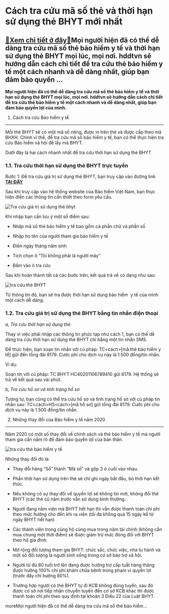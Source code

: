 Cách tra cứu mã số thẻ và thời hạn sử dụng thẻ BHYT mới nhất
============================================================

[:gift:Xem chi tiết ở đây:gift:](https://hddtvn.com/cach-tra-cuu-ma-so-the-va-thoi-han-su-dung-the-bhyt-moi-nhat/)Mọi người hiện đã có thể dễ dàng tra cứu mã số thẻ bảo hiểm y tế và thời hạn sử dụng thẻ BHYT mọi lúc, mọi nơi. hddtvn sẽ hướng dẫn cách chi tiết để tra cứu thẻ bảo hiểm y tế một cách nhanh và dễ dàng nhất, giúp bạn đảm bảo quyền …
---------------------------------------------------------------------------------------------------------------------------------------------------------------------------------------------------------------------------------------

**Mọi người hiện đã có thể dễ dàng tra cứu mã số thẻ bảo hiểm y tế và thời hạn sử dụng thẻ BHYT mọi lúc, mọi nơi. hddtvn sẽ hướng dẫn cách chi tiết để tra cứu thẻ bảo hiểm y tế một cách nhanh và dễ dàng nhất, giúp bạn đảm bảo quyền lợi của mình.**


1. Cách tra cứu Bảo hiểm y tế
-----------------------------


Mỗi thẻ BHYT sẽ có một mã số riêng, được in trên thẻ và được cấp theo mã BHXH. Chính vì thế, để tra cứu mã số bảo hiểm y tế, bạn có thể thực hiện tra cứu Bảo hiểm xã hội để lấy mã BHYT.


Dưới đây là hai cách nhanh nhất để tra cứu thời hạn sử dụng thẻ BHYT


### 1.1. Tra cứu thời hạn sử dụng thẻ BHYT trực tuyến


Bước 1: Để tra cứu giá trị sử dụng thẻ BHYT, bạn truy cập vào đường link [**TẠI ĐÂY**](https://baohiemxahoi.gov.vn/tracuu/pages/tra-cuu-thoi-han-su-dung-the-bhyt.aspx)


Sau khi truy cập vào hệ thống website của Bảo hiểm Việt Nam, bạn thực hiện điền các thông tin cần thiết theo form yêu cầu.


![Tra cứu giá trị sử dụng thẻ bhyt](https://hddtvn.com/wp-content/uploads/2021/01/tra-cuu-bao-hiem-y-te-1.jpg)


Khi nhập bạn cần lưu ý một số điểm sau:




* Nhập mã số thẻ bảo hiểm y tế bao gồm cả phần chữ và phần số

* Nhập họ tên của người tham gia bảo hiểm y tế

* Điền ngày tháng năm sinh

* Tích chọn ô “Tôi không phải là người máy”

* Bấm vào ô tra cứu



Sau khi hoàn thành tất cả các bước trên, kết quả trả về có dạng như sau:


![tra cứu thẻ BHYT](https://hddtvn.com/wp-content/uploads/2021/01/tra-cuu-bao-hiem-y-te-2.jpg)


Từ thông tin đó, bạn sẽ tra được thời hạn sử dụng bảo hiểm  y tế của mình một cách dễ dàng.


### 1.2. Tra cứu giá trị sử dụng thẻ BHYT bằng tin nhắn điện thoại


*a, Tra cứu thời hạn sử dụng thẻ*


Thay vì việc phải nhập các thông tin phức tạp như cách 1, bạn có thể dễ dàng tra cứu thời hạn sử dụng thẻ BHYT chỉ bằng một tin nhắn SMS.


Để thực hiện, bạn soạn tin nhắn với cú pháp: TC<cách>[mã thẻ bảo hiểm y tế] gửi đến tổng đài 8179. Cước phí cho dịch vụ này là 1.500 đồng/tin nhắn.


Ví dụ:


Soạn tin với cú pháp: TC BHYT HC40201106789410 gửi 8179. Hệ thống sẽ trả về kết quả sau vài phút.


*b, Tra cứu hồ sơ và tình trạng hồ sơ*


Tương tự, bạn cũng có thể tra cứu hồ sơ và tình trạng hồ sơ với cú pháp tin nhắn sau: TC<cách>HS<cách>[mã hồ sơ] gửi tổng đài 8179. Cước phí cho dịch vụ này là 1.500 đồng/tin nhắn.


2. Những thay đổi của Bảo hiểm y tế năm 2020
--------------------------------------------


Năm 2020 có một số thay đổi về chính sách và thẻ bảo hiểm y tế mà người tham gia cần nắm rõ để đảm bảo quyền lợi của bản thân.


![tra cứu thẻ bảo hiểm y tế](https://hddtvn.com/wp-content/uploads/2021/01/cach-tra-cuu-thoi-han-tren-the-bao-hiem-y-te-bhyt-moi-nhat.png)


Những thay đổi đó là:




* Thay đổi hàng “Số” thành “Mã số” và gộp 3 ô cuối vào nhau.

* Phần thời hạn sử dụng trên thẻ sẽ chỉ ghi ngày bắt đầu, bỏ thời hạn kết thúc.

* Nếu không có sự thay đổi về quyền lợi sẽ không tin mới, không đổi thẻ BHYT (các thẻ cũ năm trước vẫn sử dụng bình thường.

* Người đang nằm viện mà BHYT hết hạn thì vẫn được thanh toán chi phí theo mức hưởng cho đến khi ra viện (tối đa không quá 15 ngày kể từ ngày BHYT hết hạn)

* Các thành viên trong cùng hộ cùng mua trong năm tài chính (không cần mua chung một thời điểm) sẽ được giảm trừ mức đóng đối với BHYT theo hộ gia đình.

* Mở rộng đối tượng tham gia BHYT: chức sắc, chức việc, nhà tu hành và một số đối tượng là người sinh sống trong cơ sở bảo trợ xã hội.

* Người từ đủ 80 tuổi trở lên đang được hưởng trợ cấp tuất hàng tháng được hưởng 100% chi phí khám chữa bệnh trong phạm vi quyền lợi (trước đây chỉ hưởng 80%).

* Trường hợp người có thẻ BHYT tự đi KCB không đúng tuyến, sau đó được cơ sở nơi tiếp nhận chuyển tuyến đến cơ sở KCB khác thì được thanh toán chi phí theo quy định tại khoản 3 Điều 22 của Luật BHYT.



moreMọi người hiện đã có thể dễ dàng tra cứu mã số thẻ bảo hiểm…

